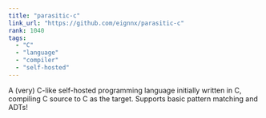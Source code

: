 ```yaml
---
title: "parasitic-c"
link_url: "https://github.com/eignnx/parasitic-c"
rank: 1040
tags:
  - "C"
  - "language"
  - "compiler"
  - "self-hosted"
---
```

A (very) C-like self-hosted programming language initially written in C, compiling C source to C as the target. Supports basic pattern matching and ADTs!
